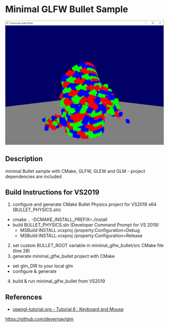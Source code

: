 # Minimal GLFW Bullet Sample

<p align="center"><img src="glfw_bullet.png" width="640" /></p>

## Description
minimal Bullet sample with CMake, GLFW, GLEW and GLM - project dependencies are included

## Build Instructions for VS2019
1. configure and generate CMake Bullet Physics project for VS2019 x64 (BULLET_PHYSICS.sln)
  * cmake .. -DCMAKE_INSTALL_PREFIX=./install
  * build BULLET_PHYSICS.sln (Developer Command Prompt for VS 2019)
    * MSBuild INSTALL.vcxproj /property:Configuration=Debug
    * MSBuild INSTALL.vcxproj /property:Configuration=Release
2. set custom BULLET_ROOT variable in minimal_glfw_bullet/src CMake file (line 28)
3. generate minimal_glfw_bullet project with CMake
  * set glm_DIR to your local glm
  * configure & generate
4. build & run minimal_glfw_bullet from VS2019

## References
 * [opengl-tutorial.org - Tutorial 6 : Keyboard and Mouse](http://www.opengl-tutorial.org/beginners-tutorials/tutorial-6-keyboard-and-mouse/)
 
https://github.com/devernay/glm